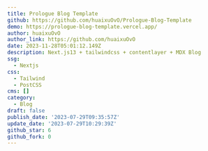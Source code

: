 ```yaml
---
title: Prologue Blog Template
github: https://github.com/huaixuOvO/Prologue-Blog-Template
demo: https://prologue-blog-template.vercel.app/
author: huaixuOvO
author_link: https://github.com/huaixuOvO
date: 2023-11-28T05:01:12.149Z
description: Next.js13 + tailwindcss + contentlayer + MDX Blog
ssg:
  - Nextjs
css:
  - Tailwind
  - PostCSS
cms: []
category:
  - Blog
draft: false
publish_date: '2023-07-29T09:35:57Z'
update_date: '2023-07-29T10:29:39Z'
github_star: 6
github_fork: 0
---
```

